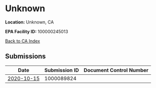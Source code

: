 # Unknown

**Location:** Unknown, CA

**EPA Facility ID:** 100000245013

[Back to CA Index](../../index.md)

## Submissions

| Date | Submission ID | Document Control Number |
|------|--------------|-------------------------|
| [2020-10-15](submissions/1000089824.md) | 1000089824 |  |
